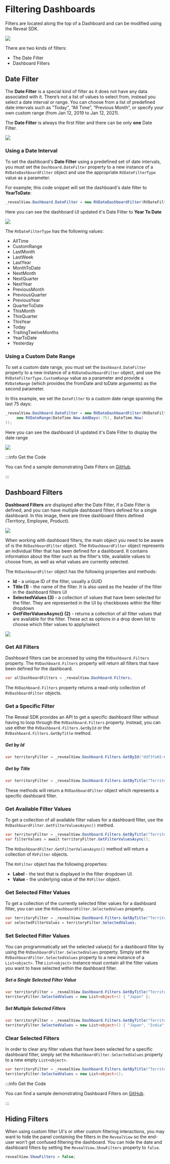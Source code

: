 # Filtering Dashboards

Filters are located along the top of a Dashboard and can be modified using the Reveal SDK.

![](images/filtering-filter-location.jpg)

There are two kinds of filters:
- The Date Filter
- Dashboard Filters

## Date Filter
The **Date Filter** is a special kind of filter as it does not have any data associated with it. There’s not a list of values to select from, instead you select a date interval or range. You can choose from a list of predefined date intervals such as "Today", “All Time”, “Previous Month”, or specify your own custom range (from Jan 12, 2019 to Jan 12, 2021).

The **Date Filter** is always the first filter and there can be only **one** Date Filter.

![](images/filtering-date-filter.jpg)

### Using a Date Interval
To set the dashboard's **Date Filter** using a predefined set of date intervals, you must set the `Dashboard.DateFilter` property to a new instance of a `RVDateDashboardFilter` object and use the appropriate `RVDateFilterType` value as a parameter.

For example; this code snippet will set the dashboard's date filter to **YearToDate**:
```cs
_revealView.Dashboard.DateFilter = new RVDateDashboardFilter(RVDateFilterType.YearToDate);
```
Here you can see the dashboard UI updated it's Date Filter to **Year To Date**

![](images/filtering-date-filter-yeartodate.jpg)

The `RVDateFilterType` has the following values:
- AllTime
- CustomRange
- LastMonth
- LastWeek
- LastYear
- MonthToDate
- NextMonth
- NextQuarter
- NextYear
- PreviousMonth
- PreviousQuarter
- PreviousYear
- QuarterToDate
- ThisMonth
- ThisQuarter
- ThisYear
- Today
- TrailingTwelveMonths
- YearToDate
- Yesterday
  
### Using a Custom Date Range
To set a custom date range, you must set the `Dashboard.DateFilter` property to a new instance of a `RVDateDashboardFilter` object, and use the `RVDateFilterType.CustomRange` value as a parameter and provide a `RVDateRange` (which provides the fromDate and toDate arguments) as the second parameter.

In this example, we set the `DateFilter` to a custom date range spanning the last 75 days:
```cs
_revealView.Dashboard.DateFilter = new RVDateDashboardFilter(RVDateFilterType.CustomRange,
     new RVDateRange(DateTime.Now.AddDays(-75), DateTime.Now)
));
```

Here you can see the dashboard UI updated it's Date Filter to display the date range

![](images/filtering-date-filter-daterange.jpg)

:::info Get the Code

You can find a sample demonstrating Date Filters on [GitHub](https://github.com/RevealBi/sdk-samples-wpf/tree/master/FilteringDashboards-Dates).

:::

## Dashboard Filters

**Dashboard Filters** are displayed after the Date Filter, if a Date Filter is defined, and you can have multiple dashboard filters defined for a single dashboard. In this image, there are three dashboard filters defined (Territory, Employee, Product).

![](images/filtering-dashboard-filters.jpg)

When working with dashboard filters, the main object you need to be aware of is the `RVDashboardFilter` object. The `RVDashboardFilter` object represents an individual filter that has been defined for a dashboard. It contains information about the filter such as the filter's title, available values to choose from, as well as what values are currently selected.

The `RVDashboardFilter` object has the following properties and methods:
- **Id** - a unique ID of the filter, usually a GUID
- **Title (1)** - the name of the filter. It is also used as the header of the filter in the dashboard filters UI
- **SelectedValues (3)** - a collection of values that have been selected for the filter. They are represented in the UI by checkboxes within the filter dropdown
- **GetFilterValuesAsync() (2)** - returns a collection of all filter values that are available for the filter. These act as options in a drop down list to choose which filter values to apply/select

![](images/filtering-filter-legend.jpg)

### Get All Filters

Dashboard filters can be accessed by using the `RVDashboard.Filters` property. The `RVDashboard.Filters` property will return all filters that have been defined for the dashboard.
```cs
var allDashboardFilters = _revealView.Dashboard.Filters;
```

The `RVDashboard.Filters` property returns a read-only collection of `RVDashboardFilter` objects.

### Get a Specific Filter
The Reveal SDK provides an API to get a specific dashboard filter without having to loop through the `RVDashboard.Filters` property. Instead, you can use either the `RVDashboard.Filters.GetById` or the `RVDashboard.Filters.GetByTitle` method.

##### Get by Id

```cs
var territoryFilter = _revealView.Dashboard.Filters.GetById("ddf3fa65-6893-4d8b-73ad-0b28fc1af330");
```

##### Get by Title

```cs
var territoryFilter = _revealView.Dashboard.Filters.GetByTitle("Territory");
```

These methods will return a `RVDashboardFilter` object which represents a specific dashboard filter.

### Get Available Filter Values

 To get a collection of all available filter values for a dashboard filter, use the `RVDashboardFilter.GetFilterValuesAsync()` method.
```cs
var territoryFilter = _revealView.Dashboard.Filters.GetByTitle("Territory");
var filterValues = await territoryFilter.GetFilterValuesAsync();
```
The `RVDashboardFilter.GetFilterValuesAsync()` method will return a collection of `RVFilter` objects.

The `RVFilter` object has the following properties:
- **Label** - the text that is displayed in the filter dropdown UI.
- **Value** - the underlying value of the  `RVFilter` object.

### Get Selected Filter Values

To get a collection of the currently selected filter values for a dashboard filter, you can use the `RVDashboardFilter.SelectedValues` property.
```cs
var territoryFilter = _revealView.Dashboard.Filters.GetByTitle("Territory");
var selectedFilterValues = territoryFilter.SelectedValues;
```

### Set Selected Filter Values

You can programmatically set the selected value(s) for a dashboard filter by using the `RVDashboardFilter.SelectedValues` property. Simply set the `RVDashboardFilter.SelectedValues` property to a new instance of a `List<object>`. The `List<object>` instance must contain all the filter values you want to have selected within the dashboard filter.

##### Set a Single Selected Filter Value

```cs
var territoryFilter = _revealView.Dashboard.Filters.GetByTitle("Territory");
territoryFilter.SelectedValues = new List<object>() { "Japan" };
```

##### Set Multiple Selected Filters

```cs
var territoryFilter = _revealView.Dashboard.Filters.GetByTitle("Territory");
territoryFilter.SelectedValues = new List<object>() { "Japan", "India" };
```

### Clear Selected Filters

In order to clear any filter values that have been selected for a specific dashboard filter, simply set the `RVDashboardFilter.SelectedValues` property to a new empty `List<object>`.

```cs
var territoryFilter = _revealView.Dashboard.Filters.GetByTitle("Territory");
territoryFilter.SelectedValues = new List<object>();
```

:::info Get the Code

You can find a sample demonstrating Dashboard Filters on [GitHub](https://github.com/RevealBi/sdk-samples-wpf/tree/master/FilteringDashboards).

:::

## Hiding Filters
When using custom filter UI's or other custom filtering interactions, you may want to hide the panel containing the filters in the `RevealView` so the end-user won't get confused filtering the dashboard. You can hide the date and dashboard filters by setting the `RevealView.ShowFilters` property to `false`.
```cs
revealView.ShowFilters = false;
```
